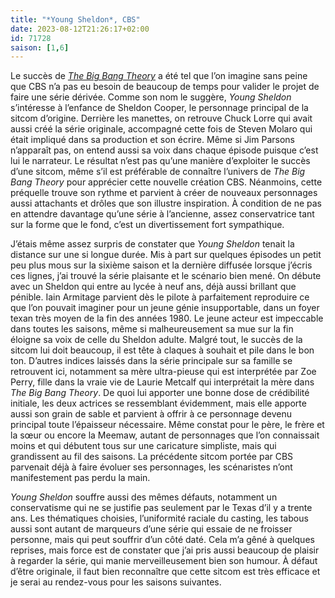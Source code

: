 ```yaml
---
title: "*Young Sheldon*, CBS"
date: 2023-08-12T21:26:17+02:00
id: 71728 
saison: [1,6]
---
```


Le succès de [*The Big Bang Theory*](https://voiretmanger.fr/big-bang-theory-lorre-prady-cbs/) a été tel que l’on imagine sans peine que CBS n’a pas eu besoin de beaucoup de temps pour valider le projet de faire une série dérivée. Comme son nom le suggère, *Young Sheldon* s’intéresse à l’enfance de Sheldon Cooper, le personnage principal de la sitcom d’origine. Derrière les manettes, on retrouve Chuck Lorre qui avait aussi créé la série originale, accompagné cette fois de Steven Molaro qui était impliqué dans sa production et son écrire. Même si Jim Parsons n’apparaît pas, on entend aussi sa voix dans chaque épisode puisque c’est lui le narrateur. Le résultat n’est pas qu’une manière d’exploiter le succès d’une sitcom, même s’il est préférable de connaître l’univers de *The Big Bang Theory* pour apprécier cette nouvelle création CBS. Néanmoins, cette préquelle trouve son rythme et parvient à créer de nouveaux personnages aussi attachants et drôles que son illustre inspiration. À condition de ne pas en attendre davantage qu’une série à l’ancienne, assez conservatrice tant sur la forme que le fond, c’est un divertissement fort sympathique.

J’étais même assez surpris de constater que *Young Sheldon* tenait la distance sur une si longue durée. Mis à part sur quelques épisodes un petit peu plus mous sur la sixième saison et la dernière diffusée lorsque j’écris ces lignes, j’ai trouvé la série plaisante et le scénario bien mené. On débute avec un Sheldon qui entre au lycée à neuf ans, déjà aussi brillant que pénible. Iain Armitage parvient dès le pilote à parfaitement reproduire ce que l’on pouvait imaginer pour un jeune génie insupportable, dans un foyer texan très moyen de la fin des années 1980. Le jeune acteur est impeccable dans toutes les saisons, même si malheureusement sa mue sur la fin éloigne sa voix de celle du Sheldon adulte. Malgré tout, le succès de la sitcom lui doit beaucoup, il est tête à claques à souhait et pile dans le bon ton. D’autres indices laissés dans la série principale sur sa famille se retrouvent ici, notamment sa mère ultra-pieuse qui est interprétée par Zoe Perry, fille dans la vraie vie de Laurie Metcalf qui interprétait la mère dans *The Big Bang Theory*. De quoi lui apporter une bonne dose de crédibilité initiale, les deux actrices se ressemblant évidemment, mais elle apporte aussi son grain de sable et parvient à offrir à ce personnage devenu principal toute l’épaisseur nécessaire. Même constat pour le père, le frère et la sœur ou encore la Meemaw, autant de personnages que l’on connaissait moins et qui débutent tous sur une caricature simpliste, mais qui grandissent au fil des saisons. La précédente sitcom portée par CBS parvenait déjà à faire évoluer ses personnages, les scénaristes n’ont manifestement pas perdu la main.

*Young Sheldon* souffre aussi des mêmes défauts, notamment un conservatisme qui ne se justifie pas seulement par le Texas d’il y a trente ans. Les thématiques choisies, l’uniformité raciale du casting, les tabous aussi sont autant de marqueurs d’une série qui essaie de ne froisser personne, mais qui peut souffrir d’un côté daté. Cela m’a gêné à quelques reprises, mais force est de constater que j’ai pris aussi beaucoup de plaisir à regarder la série, qui manie merveilleusement bien son humour. À défaut d’être originale, il faut bien reconnaître que cette sitcom est très efficace et je serai au rendez-vous pour les saisons suivantes. 
